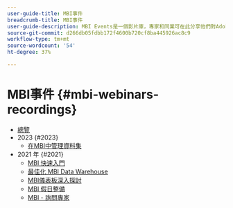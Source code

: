 ```yaml
---
user-guide-title: MBI事件
breadcrumb-title: MBI事件
user-guide-description: MBI Events是一個影片庫，專家和同業可在此分享他們對Adobe Commerce的想法和想法。
source-git-commit: d266db05fdbb172f4600b720cf8ba445926ac8c9
workflow-type: tm+mt
source-wordcount: '54'
ht-degree: 37%

---
```



# MBI事件  {#mbi-webinars-recordings}

+ [總覽](overview.md)
+ 2023 {#2023}
   + [在MBI中管理資料集](2023/manage-data-sets.md)
+ 2021 年 {#2021}
   + [MBI 快速入門](2021-22/getting-started.md)
   + [最佳化 MBI Data Warehouse](2021-22/optimize-data-warehouse.md)
   + [MBI儀表板深入探討](2021-22/dashboards-deep-dive.md)
   + [MBI 假日整備](2021-22/holiday-readiness.md)
   + [MBI - 詢問專家](2021-22/ask-expert.md)

<!--+ Commerce Events {#commerce-events}
  + [Overview](commerce-events/overview.md)
  + 2022 {#2022}
    + [Top Tips and Tricks for Adobe Campaign Standard](customer-journeys/2022/tips-and-tricks.md)
    + [Develop and customize data models in Adobe Campaign Classic](customer-journeys/2022/data-models.md)

+ Data and insights {#commerce-release-updates}
  + [Overview](commerce-release-updates/overview.md)
  + 2022 {#2022}
    + [Innovations and trends](data-and-insights/2022/innovations.md)
    + [Sensei and Analysis Workspace](data-and-insights/2022/sensei.md)
    + [Personalize and automate with Adobe Target](data-and-insights/2022/personalize.md)
    + [Analytics and Target applications for Mobile and Apps](data-and-insights/2022/mobile-and-apps.md)
    + [Cross Device Analytics and Customer Journey Analytics](data-and-insights/2022/cross-device-analytics.md) -->